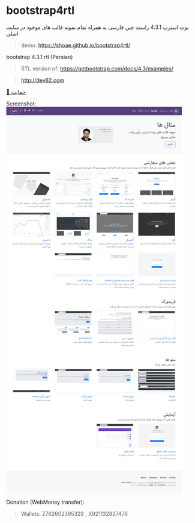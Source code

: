 # bootstrap4rtl

بوت استرپ 4.3.1 راست چین فارسی
به همراه تمام نمونه قالب های موجود در سایت اصلی

> demo: https://shoae.github.io/bootstrap4rtl/

bootstrap 4.3.1 rtl (Persian)

> RTL version of: https://getbootstrap.com/docs/4.3/examples/

> http://dev62.com

<a class="btn btn-success" tarhet="_blank" href="https://ppng.ir/d/itL4">:gift: حمایت</a>

Screenshot:
![Screenshot](assets/preview.png)

Donation (WebMoney transfer):

> Wallets: Z762602395329 , X921132827476
